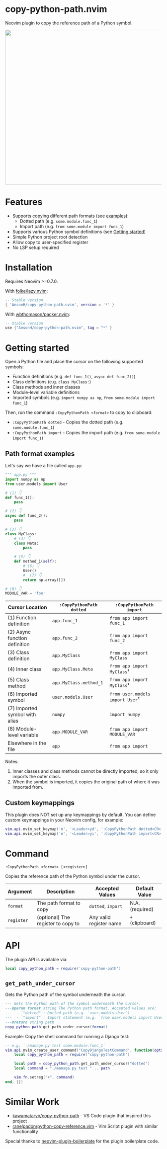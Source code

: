 # copy-python-path.nvim

Neovim plugin to copy the reference path of a Python symbol.

<image src="https://github.com/user-attachments/assets/5f2d48f3-3cb5-4316-bb8a-b4bcae3aadb8" width="795" height="498">

# Features

- Supports copying different path formats (see [examples](#path-format-examples)):
  - Dotted path (e.g. `some.module.func_1`)
  - Import path (e.g. `from some.module import func_1`)
- Supports various Python symbol definitions (see [Getting started](#getting-started))
- Simple Python project root detection
- Allow copy to user-specified register
- No LSP setup required

# Installation

Requires Neovim >=0.7.0.

With [folke/lazy.nvim](https://github.com/folke/lazy.nvim):

```lua
-- Stable version
{ 'AnsonH/copy-python-path.nvim', version = '*' }
```

With [wbthomason/packer.nvim](https://github.com/wbthomason/packer.nvim):

```lua
-- Stable version
use {"AnsonH/copy-python-path.nvim", tag = "*" }
```

# Getting started

Open a Python file and place the cursor on the following supported symbols:

- Function definitions (e.g. `def func_1()`, `async def func_2()`)
- Class definitions (e.g. `class MyClass:`)
- Class methods and inner classes
- Module-level variable definitions
- Imported symbols (e.g. `import numpy as np`, `from some.module import func_1`)

Then, run the command `:CopyPythonPath <format>` to copy to clipboard:

- `:CopyPythonPath dotted` - Copies the dotted path (e.g. `some.module.func_1`)
- `:CopyPythonPath import` - Copies the import path (e.g. `from some.module import func_1`)

## Path format examples

Let's say we have a file called `app.py`:

```py
""" app.py """
import numpy as np
from user.models import User

# (1) 👇
def func_1():
    pass

# (2) 👇
async def func_2():
    pass

# (3) 👇
class MyClass:
    # (4) 👇
    class Meta:
        pass

    # (5) 👇
    def method_1(self):
        # (6) 👇
        User()
        #  (7) 👇
        return np.array([])

# (8) 👇
MODULE_VAR = 'foo'
```

| Cursor Location                | `:CopyPythonPath dotted` | `:CopyPythonPath import`        |
| ------------------------------ | ------------------------ | ------------------------------- |
| (1) Function definition        | `app.func_1`             | `from app import func_1`        |
| (2) Async function definition  | `app.func_2`             | `from app import func_2`        |
| (3) Class definition           | `app.MyClass`            | `from app import MyClass`       |
| (4) Inner class                | `app.MyClass.Meta`       | `from app import MyClass`¹      |
| (5) Class method               | `app.MyClass.method_1`   | `from app import MyClass`¹      |
| (6) Imported symbol            | `user.models.User`       | `from user.models import User`² |
| (7) Imported symbol with alias | `numpy`                  | `import numpy`                  |
| (8) Module-level variable      | `app.MODULE_VAR`         | `from app import MODULE_VAR`    |
| Elsewhere in the file          | `app`                    | `from app import `              |

Notes:

1. Inner classes and class methods cannot be directly imported, so it only imports the outer class.
2. When the symbol is imported, it copies the original path of where it was imported from.

## Custom keymappings

This plugin does NOT set up any keymappings by default. You can define custom keymappings in your Neovim config, for example:

```lua
vim.api.nvim_set_keymap('n', '<Leader>yd', ':CopyPythonPath dotted<CR>', { noremap = true, silent = true })
vim.api.nvim_set_keymap('n', '<Leader>yi', ':CopyPythonPath import<CR>', { noremap = true, silent = true })
```

# Command

```
:CopyPythonPath <format> [<register>]
```

Copies the reference path of the Python symbol under the cursor.

| Argument   | Description                        | Accepted Values         | Default Value   |
| ---------- | ---------------------------------- | ----------------------- | --------------- |
| `format`   | The path format to copy            | `dotted`, `import`      | N.A. (required) |
| `register` | (optional) The register to copy to | Any valid register name | `+` (clipboard) |

# API

The plugin API is available via:

```lua
local copy_python_path = require('copy-python-path')
```

## `get_path_under_cursor`

Gets the Python path of the symbol underneath the cursor.

```lua
--- Gets the Python path of the symbol underneath the cursor.
---@param format string The Python path format. Accepted values are:
---  - `"dotted"`: Dotted path (e.g. `user.models.User`)
---  - `"import"`: Import statement (e.g. `from user.models import User`)
---@return string path
copy_python_path.get_path_under_cursor(format)
```

Example: Copy the shell command for running a Django test:

```lua
-- e.g. `./manage.py test some.module.func_1`
vim.api.nvim_create_user_command("CopyDjangoTestCommand", function(opts)
    local copy_python_path = require("copy-python-path")

    local path = copy_python_path.get_path_under_cursor("dotted")
    local command = "./manage.py test " .. path

    vim.fn.setreg("+", command)
end, {})
```

# Similar Work

- [kawamataryo/copy-python-path](https://github.com/kawamataryo/copy-python-path) - VS Code plugin that inspired this project
- [ranelpadon/python-copy-reference.vim](https://github.com/ranelpadon/python-copy-reference.vim) - Vim Script plugin with similar functionality

Special thanks to [neovim-plugin-boilerplate](https://github.com/shortcuts/neovim-plugin-boilerplate) for the plugin boilerplate code.
